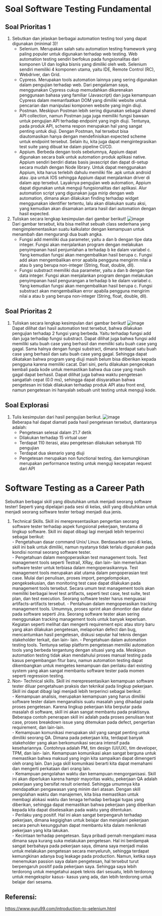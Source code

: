 # Soal Software Testing Fundamental
## Soal Prioritas 1
1. Sebutkan dan jelaskan berbagai automation testing tool yang dapat digunakan (minimal 3)!
    - Selenium. Merupakan salah satu automation testing framework yang paling populer untuk digunakan terhadap web testing. Web automation testing sendiri berfokus pada fungsionalitas dari komponen UI dan logika bisnis yang dimiliki oleh web. Selenium sendiri memiliki 4 komponen utama, yaitu IDE, Remote Control (RC), Webdriver, dan Grid. 
    - Cypress. Merupakan tools automation lainnya yang sering digunakan dalam pengujian terhadap web. Dari pengalaman saya, menggunakan Cypress cukup memudahkan dikarenakan penggunaan bahasa yang familiar (Javascript) dan juga kemampuan Cypress dalam memanfaatkan DOM yang dimiliki website untuk pencarian dan manipulasi komponen website yang ingin diuji. 
    - Postman. Meskipun Postman lebih sering digunakan sebagai shared API collection, namun Postman juga juga memiliki fungsi bawaan untuk pengujian API terhadap endpoint yang ingin diuji. Tentunya, pada produk API, schema respon merupakan hal yang sangat penting untuk diuji. Dengan Postman, hal tersebut bisa diautomasikan hanya dengan mendefinisikan expected scheme untuk endpoint tersebut. Selain itu, kita juga dapat mengintegrasikan test suite yang dibuat ke dalam pipeline CI/CD.
    - Appium. Berbeda dengan tools sebelumnya, Appium dapat digunakan secara baik untuk automation produk aplikasi native. Appium sendiri berdiri diatas basis javascript dan dapat di-setup secara mudah dengan Node library. Untuk dapat menggunakan Appium, kita harus terlebih dahulu memiliki file .apk untuk android atau .ipa untuk IOS sehingga Appium dapat menjalankan driver di dalam app tersebut. Layaknya pengujian web automation, Appium dapat digunakan untuk menguji fungsionalitas dari aplikasi. Alur automation script yang digunakan juga mirip dengan web automation, dimana akan dilakukan finding terhadap widget menggunakan identifier tertentu, lalu akan dilakukan suatu aksi, yang kemudian akan disamakan antara hasil dari automation dengan hasil expected.
2. Tuliskan secara lengkap kesimpulan dari gambar berikut!
![image](https://user-images.githubusercontent.com/70261732/219845752-d933d25b-9ad5-44b9-b834-6e9ca2cfb100.png)  
Dari gambar tersebut, kita bisa melihat sebuah class sederhana yang mengimplementasikan suatu kalkulator dengan kemampuan untuk menambah dan mengurangi dua buah angka. 
   - Fungsi add memiliki dua parameter, yaitu a dan b dengan tipe data integer. Fungsi akan menjalankan program dengan melakukan penyimpanan hasil penjumlahan a terhadap b ke dalam variabel c. Yang kemudian fungsi akan mengembalikan hasil berupa c. Fungsi add akan mengembalikan error apabila pengguna mengirim nilai a atau b yang berupa non-integer (String, float, double, dll).
   - Fungsi substract memiliki dua parameter, yaitu a dan b dengan tipe data integer. Fungsi akan menjalankan program dengan melakukan penyimpanan hasil pengurangan a terhadap b ke dalam variabel c. Yang kemudian fungsi akan mengembalikan hasil berupa c. Fungsi substract akan mengembalikan error apabila pengguna mengirim nilai a atau b yang berupa non-integer (String, float, double, dll).

## Soal Prioritas 2
1. Tuliskan secara lengkap kesimpulan dari gambar berikut!
![image](https://user-images.githubusercontent.com/70261732/219846169-f117b09e-dc7f-40ec-8f17-bef807bfc86c.png)  
Dapat dilihat dari hasil automation test tersebut, bahwa dilakukan pengujian terhadap 2 fungsi yang berbeda. Yaitu terhadap fungsi add dan juga terhadap fungsi substract. Dapat dilihat juga bahwa fungsi add memiliki satu buah case yang berhasil dan memiliki satu buah case yang gagal. Sama halnya dengan fungsi substract, dimana terdapat satu buah case yang berhasil dan satu buah case yang gagal. Sehingga dapat dikatakan bahwa program yang diuji masih belum bisa diberikan kepada pengguna karena memiliki cacat. Dari sini, perlu dilakukan pengecekan kembali pada kode untuk memastikan bahwa dua case yang masih gagal dapat berhasil. Dapat dilihat juga bahwa waktu pengetesan sangatlah cepat (0.0 ms), sehingga dapat diisyaratkan bahwa pengetesan ini tidak dilakukan terhadap produk API atau front end, namun pengetesan ini hanyalah sebuah unit testing untuk menguji kode. 
## Soal Explorasi
1. Tulis kesimpulan dari hasil pengujian berikut.
![image](https://user-images.githubusercontent.com/70261732/219846830-73e5d508-4759-4820-8bbd-4dff8f89c3a5.png)  
Beberapa hal dapat diamati pada hasil pengetesan tersebut, diantaranya adalah:
    - Pengetesan selesai dalam 21.7 detik
    - Dilakukan terhadap 15 virtual user
    - Terdapat 110 iterasi, atau pengetesan dilakukan sebanyak 110 pengujian
    - Terdapat dua skenario yang diuji
    - Pengetesan merupakan non functional testing, dan kemungkinan merupakan performance testing untuk menguji kecepatan request dari API
    

# Software Testing as a Career Path  

Sebutkan berbagai skill yang dibutuhkan untuk menjadi seorang software tester!
Seperti yang dipelajari pada sesi di kelas, skill yang dibutuhkan untuk menjadi seorang software tester terbagi menjadi dua jenis.  
1. Technical Skills. Skill ini merepresentasikan pengertian seorang software tester terhadap aspek fungsional pekerjaan, terutama di lingkup software. Skill ini dapat dibagi lagi menjadi lebih terperinci sebagai berikut:     
        - Pengetahuan dasar command Unix/ Linux. Berdasarkan sesi di kelas, skill ini baik untuk dimiliki, namun nyatanya tidak terlalu digunakan pada kondisi normal seorang software tester.   
        - Pengetahuan dalam mengoperasikan test management tools. Test management tools seperti Testrail, XRay, dan lain- lain memerlukan software tester untuk terbiasa dalam mengoperasikannya. Test management tools merupakan alat utama dalam pengoperasian test case. Mulai dari penulisan, proses import, pengelompokan, pengeksekusian, dan monitoring test case dapat dilakukan pada management tools tersebut. Secara umum test management tools akan memiliki berbagai level test artifacts, seperti test case, test suite, test plan, dan test execution. Seorang software tester harus menguasai artifacts-artifacts tersebut.
        - Pentahuan dalam mengoperasikan tracking management tools. Umumnya, proses sprint akan dimontior dan diatur pada software seperti Jira. Seorang software tester akan sering menggunakan tracking management tools untuk banyak keperluan. Kegiatan seperti melihat dan mengerti requirement epic atau story baru yang akan dilakukan pengetesan, melaporkan defect dan bug, mencantumkan hasil pengetesan, diskusi seputar hal teknis dengan stakeholder terkait, dan lain- lain.
        - Pengetahuan dalam automation testing tools. Tentunya setiap platform pengetesan memiliki automation tools yang berbeda tergantung dengan situasi yang ada. Meskipun automation testing tidak akan mendahului proses manual testing pada kasus pengembangan fitur baru, namun automation testing dapat dikembangkan untuk mengetes kemampuan dan perilaku dari existing system yang akan sangat membantu software tester pada momen seperti regression testing. 
2. Non- Technical skills. Skill ini merepresentasikan kemampuan software tester diluar pengetahuan praksis dan teknikal pada lingkup pekerjaan. Skill ini dapat dibagi lagi menjadi lebih terperinci sebagai berikut:  
        - Kemampuan analisis, merupakan kemampuan yang harus dimiliki software tester dalam menganalisis suatu masalah yang dihadapi pada proses pengetesan. Karena lingkup pekerjaan kita berputar pada masalah di software, skill ini akan sangat membantu pada praktisnya. Beberapa contoh penerapan skill ini adalah pada proses penulisan test case, proses breakdown issue yang ditemukan pada defect, pengertian requirement, dan lain-lain.   
        - Kemampuan komunikasi merupakan skil yang sangat penting untuk dimiliki seorang QA. Dimana pada pekerjaan kita, terdapat banyak stakeholder yang akan berkomunikasi secara intensif pada kesehariannya. Contohnya adalah PM, tim design (UI/UX), tim developer, TPM, dan lain- lain. Kemampuan komunikasi akan sangat berguna untuk memastikan bahwa maksud yang ingin kita sampaikan dapat dimengerti oleh orang lain. Dan juga skill komunikasi berarti kita dapat memahami dan mengerti perkataan dari orang lain.   
        - Kemampuan pengolahan waktu dan kemampuan mengorganisasi. Skill ini akan diperlukan karena hampir mayoritas waktu, pekerjaan QA adalah pekerjaan yang bersifat result oriented. Sehingga umumnya kita mendapatkan pengawasan yang minim dari atasan. Dengan skill pengolahan waktu dan manajemen, kita bisa memastikan untuk membagi alokasi waktu dan tenaga terhadap berbagai tugas yang diberikan, sehingga dapat memastikan bahwa pekerjaan yang diberikan kepada kita dapat diselesaikan pada waktu yang ditentukan.   
        - Perilaku yang positif. Hal ini akan sangat berpengaruh terhadap pekerjaan, dimana kegigighan untuk belajar dan menjalani pekerjaan secara penuh kesungguhan dapat membantu kita dalam menikmati pekerjaan yang kita lakukan.  
        - Kecintaan terhadap pengetesan. Saya pribadi pernah mengalami masa dimana saya kurang suka melakukan pengetesan. Hal ini berdampak sangat berbahaya pada pekerjaan saya, dimana saya menjadi malas untuk melakukan pengetesan secara menyeluruh, sehingga terdapat kemungkinan adanya bug leakage pada production. Namun, ketika saya menemukan passion saya dalam pengetesan, hal tersebut turut berpengaruh positif pada pekerjaan saya. Sehingga saya lebih terdorong untuk mengetahui aspek teknis dari sesuatu, lebih terdorong untuk mengeksplor kasus- kasus yang ada, dan lebih terdorong untuk belajar dari sesama.

## Referensi:
https://www.guru99.com/introduction-to-selenium.html
